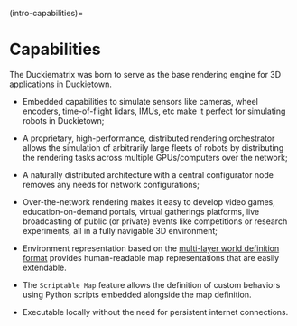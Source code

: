 (intro-capabilities)=
# Capabilities

The Duckiematrix was born to serve as the base rendering engine for 3D applications
in Duckietown.

- Embedded capabilities to simulate sensors like cameras, wheel encoders,
  time-of-flight lidars, IMUs, etc make it perfect for simulating robots in Duckietown;

- A proprietary, high-performance, distributed rendering orchestrator allows the simulation
  of arbitrarily large fleets of robots by distributing the rendering tasks across
  multiple GPUs/computers over the network;

- A naturally distributed architecture with a central configurator node removes any needs
  for network configurations;

- Over-the-network rendering makes it easy to develop video games, education-on-demand portals,
  virtual gatherings platforms, live broadcasting of public (or private) events like competitions
  or research experiments, all in a fully navigable 3D environment;

- Environment representation based on the
  [multi-layer world definition format](https://ethidsc.atlassian.net/wiki/spaces/DS/pages/448593943/Design+Document+Duckieworld+format)
  provides human-readable map representations that are easily extendable.

- The `Scriptable Map` feature allows the definition of custom behaviors using Python scripts
  embedded alongside the map definition.

- Executable locally without the need for persistent internet connections.
